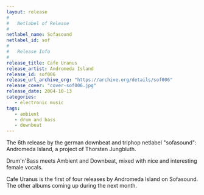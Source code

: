 ```yaml
---
layout: release
#
#   Netlabel of Release
#
netlabel_name: Sofasound
netlabel_id: sof
#
#   Release Info
#
release_title: Cafe Uranus
release_artist: Andromeda Island
release_id: sof006
release_url_archive_org: "https://archive.org/details/sof006"
release_cover: "cover-sof006.jpg"
release_date: 2004-10-13
categories:
   - electronic music
tags:
   - ambient
   - drum and bass
   - downbeat
---
```

The 6th release by the german downbeat and triphop netlabel "sofasound": Andromeda Island, a project of Thorsten Jungbluth.

Drum'n'Bass meets Ambient and Downbeat, mixed with nice and interesting female vocals.

Cafe Uranus is the first of four releases by Andromeda Island on Sofasound. The other albums coming up during the next month. 
